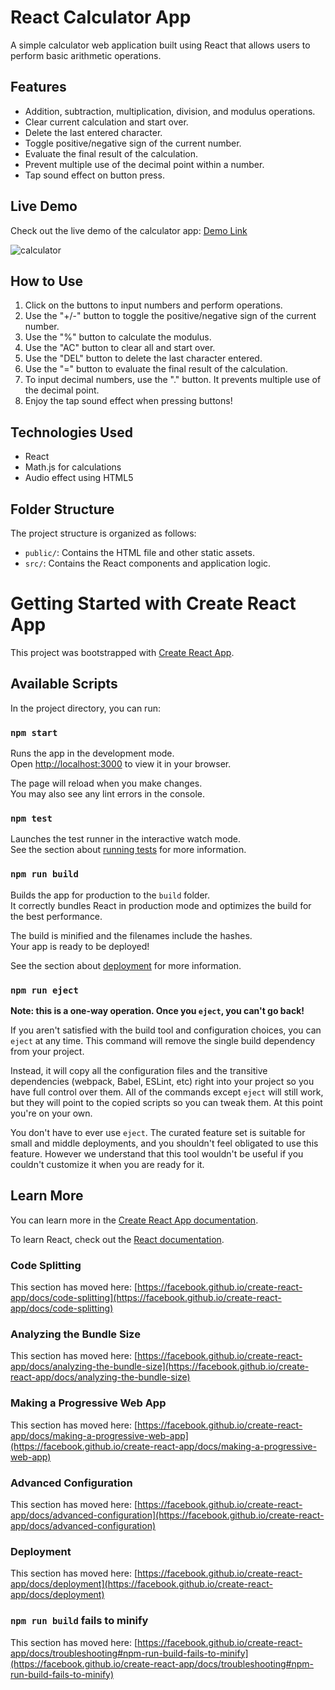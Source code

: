 # React Calculator App

A simple calculator web application built using React that allows users to perform basic arithmetic operations.



## Features

- Addition, subtraction, multiplication, division, and modulus operations.
- Clear current calculation and start over.
- Delete the last entered character.
- Toggle positive/negative sign of the current number.
- Evaluate the final result of the calculation.
- Prevent multiple use of the decimal point within a number.
- Tap sound effect on button press.

## Live Demo

Check out the live demo of the calculator app: [Demo Link](https://webguyashis-react-calculator.netlify.app/)

![calculator](https://github.com/WebGuyAshis/Calculator-React/assets/126752768/7e94ffe8-806d-4811-8542-0b58352ab636)

## How to Use

1. Click on the buttons to input numbers and perform operations.
2. Use the "+/-" button to toggle the positive/negative sign of the current number.
3. Use the "%" button to calculate the modulus.
4. Use the "AC" button to clear all and start over.
5. Use the "DEL" button to delete the last character entered.
6. Use the "=" button to evaluate the final result of the calculation.
7. To input decimal numbers, use the "." button. It prevents multiple use of the decimal point.
8. Enjoy the tap sound effect when pressing buttons!

## Technologies Used

- React
- Math.js for calculations
- Audio effect using HTML5 <audio> element

## Folder Structure

The project structure is organized as follows:

- `public/`: Contains the HTML file and other static assets.
- `src/`: Contains the React components and application logic.


# Getting Started with Create React App

This project was bootstrapped with [Create React App](https://github.com/facebook/create-react-app).

## Available Scripts

In the project directory, you can run:

### `npm start`

Runs the app in the development mode.\
Open [http://localhost:3000](http://localhost:3000) to view it in your browser.

The page will reload when you make changes.\
You may also see any lint errors in the console.

### `npm test`

Launches the test runner in the interactive watch mode.\
See the section about [running tests](https://facebook.github.io/create-react-app/docs/running-tests) for more information.

### `npm run build`

Builds the app for production to the `build` folder.\
It correctly bundles React in production mode and optimizes the build for the best performance.

The build is minified and the filenames include the hashes.\
Your app is ready to be deployed!

See the section about [deployment](https://facebook.github.io/create-react-app/docs/deployment) for more information.

### `npm run eject`

**Note: this is a one-way operation. Once you `eject`, you can't go back!**

If you aren't satisfied with the build tool and configuration choices, you can `eject` at any time. This command will remove the single build dependency from your project.

Instead, it will copy all the configuration files and the transitive dependencies (webpack, Babel, ESLint, etc) right into your project so you have full control over them. All of the commands except `eject` will still work, but they will point to the copied scripts so you can tweak them. At this point you're on your own.

You don't have to ever use `eject`. The curated feature set is suitable for small and middle deployments, and you shouldn't feel obligated to use this feature. However we understand that this tool wouldn't be useful if you couldn't customize it when you are ready for it.

## Learn More

You can learn more in the [Create React App documentation](https://facebook.github.io/create-react-app/docs/getting-started).

To learn React, check out the [React documentation](https://reactjs.org/).

### Code Splitting

This section has moved here: [https://facebook.github.io/create-react-app/docs/code-splitting](https://facebook.github.io/create-react-app/docs/code-splitting)

### Analyzing the Bundle Size

This section has moved here: [https://facebook.github.io/create-react-app/docs/analyzing-the-bundle-size](https://facebook.github.io/create-react-app/docs/analyzing-the-bundle-size)

### Making a Progressive Web App

This section has moved here: [https://facebook.github.io/create-react-app/docs/making-a-progressive-web-app](https://facebook.github.io/create-react-app/docs/making-a-progressive-web-app)

### Advanced Configuration

This section has moved here: [https://facebook.github.io/create-react-app/docs/advanced-configuration](https://facebook.github.io/create-react-app/docs/advanced-configuration)

### Deployment

This section has moved here: [https://facebook.github.io/create-react-app/docs/deployment](https://facebook.github.io/create-react-app/docs/deployment)

### `npm run build` fails to minify

This section has moved here: [https://facebook.github.io/create-react-app/docs/troubleshooting#npm-run-build-fails-to-minify](https://facebook.github.io/create-react-app/docs/troubleshooting#npm-run-build-fails-to-minify)
